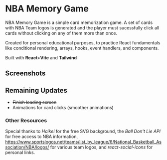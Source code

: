 # NBA Memory Game

NBA Memory Game is a simple card memorization game.  A set of cards with NBA Team logos is generated and the player must sucessfully click all cards without clicking on any of them more than once.

Created for personal educational purposes, to practice React fundamentals like conditional rendering, arrays, hooks, event handlers, and components.

Built with **React+Vite** and **Tailwind**

## Screenshots

## Remaining Updates
- ~~Finish loading screen~~
- Animations for card clicks (smoother animations)

### Other Resources

Special thanks to *Haikei* for the free SVG background, the *Ball Don't Lie API* for free access to NBA information, https://www.sportslogos.net/teams/list_by_league/6/National_Basketball_Association/NBA/logos/ for various team logos, and *react-social-icons* for personal links.
